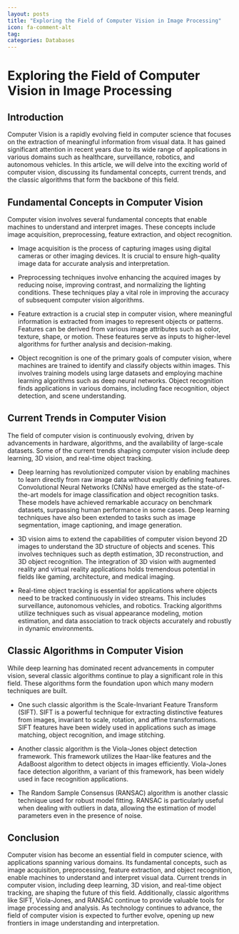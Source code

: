```yaml
---
layout: posts
title: "Exploring the Field of Computer Vision in Image Processing"
icon: fa-comment-alt
tag:      
categories: Databases
---
```



# Exploring the Field of Computer Vision in Image Processing

## Introduction

Computer Vision is a rapidly evolving field in computer science that focuses on the extraction of meaningful information from visual data. It has gained significant attention in recent years due to its wide range of applications in various domains such as healthcare, surveillance, robotics, and autonomous vehicles. In this article, we will delve into the exciting world of computer vision, discussing its fundamental concepts, current trends, and the classic algorithms that form the backbone of this field.

## Fundamental Concepts in Computer Vision

Computer vision involves several fundamental concepts that enable machines to understand and interpret images. These concepts include image acquisition, preprocessing, feature extraction, and object recognition.

- Image acquisition is the process of capturing images using digital cameras or other imaging devices. It is crucial to ensure high-quality image data for accurate analysis and interpretation.

- Preprocessing techniques involve enhancing the acquired images by reducing noise, improving contrast, and normalizing the lighting conditions. These techniques play a vital role in improving the accuracy of subsequent computer vision algorithms.

- Feature extraction is a crucial step in computer vision, where meaningful information is extracted from images to represent objects or patterns. Features can be derived from various image attributes such as color, texture, shape, or motion. These features serve as inputs to higher-level algorithms for further analysis and decision-making.

- Object recognition is one of the primary goals of computer vision, where machines are trained to identify and classify objects within images. This involves training models using large datasets and employing machine learning algorithms such as deep neural networks. Object recognition finds applications in various domains, including face recognition, object detection, and scene understanding.

## Current Trends in Computer Vision

The field of computer vision is continuously evolving, driven by advancements in hardware, algorithms, and the availability of large-scale datasets. Some of the current trends shaping computer vision include deep learning, 3D vision, and real-time object tracking.

- Deep learning has revolutionized computer vision by enabling machines to learn directly from raw image data without explicitly defining features. Convolutional Neural Networks (CNNs) have emerged as the state-of-the-art models for image classification and object recognition tasks. These models have achieved remarkable accuracy on benchmark datasets, surpassing human performance in some cases. Deep learning techniques have also been extended to tasks such as image segmentation, image captioning, and image generation.

- 3D vision aims to extend the capabilities of computer vision beyond 2D images to understand the 3D structure of objects and scenes. This involves techniques such as depth estimation, 3D reconstruction, and 3D object recognition. The integration of 3D vision with augmented reality and virtual reality applications holds tremendous potential in fields like gaming, architecture, and medical imaging.

- Real-time object tracking is essential for applications where objects need to be tracked continuously in video streams. This includes surveillance, autonomous vehicles, and robotics. Tracking algorithms utilize techniques such as visual appearance modeling, motion estimation, and data association to track objects accurately and robustly in dynamic environments.

## Classic Algorithms in Computer Vision

While deep learning has dominated recent advancements in computer vision, several classic algorithms continue to play a significant role in this field. These algorithms form the foundation upon which many modern techniques are built.

- One such classic algorithm is the Scale-Invariant Feature Transform (SIFT). SIFT is a powerful technique for extracting distinctive features from images, invariant to scale, rotation, and affine transformations. SIFT features have been widely used in applications such as image matching, object recognition, and image stitching.

- Another classic algorithm is the Viola-Jones object detection framework. This framework utilizes the Haar-like features and the AdaBoost algorithm to detect objects in images efficiently. Viola-Jones face detection algorithm, a variant of this framework, has been widely used in face recognition applications.

- The Random Sample Consensus (RANSAC) algorithm is another classic technique used for robust model fitting. RANSAC is particularly useful when dealing with outliers in data, allowing the estimation of model parameters even in the presence of noise.

## Conclusion

Computer vision has become an essential field in computer science, with applications spanning various domains. Its fundamental concepts, such as image acquisition, preprocessing, feature extraction, and object recognition, enable machines to understand and interpret visual data. Current trends in computer vision, including deep learning, 3D vision, and real-time object tracking, are shaping the future of this field. Additionally, classic algorithms like SIFT, Viola-Jones, and RANSAC continue to provide valuable tools for image processing and analysis. As technology continues to advance, the field of computer vision is expected to further evolve, opening up new frontiers in image understanding and interpretation.